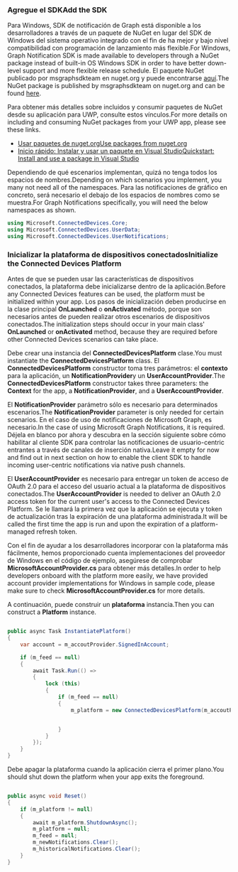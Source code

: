 ### <a name="add-the-sdk"></a><span data-ttu-id="7e9ba-101">Agregue el SDK</span><span class="sxs-lookup"><span data-stu-id="7e9ba-101">Add the SDK</span></span>

<span data-ttu-id="7e9ba-102">Para Windows, SDK de notificación de Graph está disponible a los desarrolladores a través de un paquete de NuGet en lugar del SDK de Windows del sistema operativo integrado con el fin de ha mejor y bajo nivel compatibilidad con programación de lanzamiento más flexible.</span><span class="sxs-lookup"><span data-stu-id="7e9ba-102">For Windows, Graph Notification SDK is made available to developers through a NuGet package instead of built-in OS Windows SDK in order to have better down-level support and more flexible release schedule.</span></span> <span data-ttu-id="7e9ba-103">El paquete NuGet publicado por msgraphsdkteam en nuget.org y puede encontrarse [aquí](https://www.nuget.org/profiles/msgraphsdkteam).</span><span class="sxs-lookup"><span data-stu-id="7e9ba-103">The NuGet package is published by msgraphsdkteam on nuget.org and can be found [here](https://www.nuget.org/profiles/msgraphsdkteam).</span></span> 

<span data-ttu-id="7e9ba-104">Para obtener más detalles sobre incluidos y consumir paquetes de NuGet desde su aplicación para UWP, consulte estos vínculos.</span><span class="sxs-lookup"><span data-stu-id="7e9ba-104">For more details on including and consuming NuGet packages from your UWP app, please see these links.</span></span> 
* [<span data-ttu-id="7e9ba-105">Usar paquetes de nuget.org</span><span class="sxs-lookup"><span data-stu-id="7e9ba-105">Use packages from nuget.org</span></span>](https://docs.microsoft.com/en-us/azure/devops/artifacts/nuget/upstream-sources?view=vsts&tabs=new-nav)
* [<span data-ttu-id="7e9ba-106">Inicio rápido: Instalar y usar un paquete en Visual Studio</span><span class="sxs-lookup"><span data-stu-id="7e9ba-106">Quickstart: Install and use a package in Visual Studio</span></span>](https://docs.microsoft.com/en-us/nuget/quickstart/install-and-use-a-package-in-visual-studio)




<span data-ttu-id="7e9ba-107">Dependiendo de qué escenarios implementan, quizá no tenga todos los espacios de nombres.</span><span class="sxs-lookup"><span data-stu-id="7e9ba-107">Depending on which scenarios you implement, you many not need all of the namespaces.</span></span> <span data-ttu-id="7e9ba-108">Para las notificaciones de gráfico en concreto, será necesario el debajo de los espacios de nombres como se muestra.</span><span class="sxs-lookup"><span data-stu-id="7e9ba-108">For Graph Notifications specifically, you will need the below namespaces as shown.</span></span>


```C#
using Microsoft.ConnectedDevices.Core;
using Microsoft.ConnectedDevices.UserData;
using Microsoft.ConnectedDevices.UserNotifications;

```


### <a name="initialize-the-connected-devices-platform"></a><span data-ttu-id="7e9ba-109">Inicializar la plataforma de dispositivos conectados</span><span class="sxs-lookup"><span data-stu-id="7e9ba-109">Initialize the Connected Devices Platform</span></span>

<span data-ttu-id="7e9ba-110">Antes de que se pueden usar las características de dispositivos conectados, la plataforma debe inicializarse dentro de la aplicación.</span><span class="sxs-lookup"><span data-stu-id="7e9ba-110">Before any Connected Devices features can be used, the platform must be initialized within your app.</span></span> <span data-ttu-id="7e9ba-111">Los pasos de inicialización deben producirse en la clase principal **OnLaunched** o **onActivated** método, porque son necesarios antes de pueden realizar otros escenarios de dispositivos conectados.</span><span class="sxs-lookup"><span data-stu-id="7e9ba-111">The initialization steps should occur in your main class' **OnLaunched** or **onActivated** method, because they are required before other Connected Devices scenarios can take place.</span></span> 

<span data-ttu-id="7e9ba-112">Debe crear una instancia del **ConnectedDevicesPlatform** clase.</span><span class="sxs-lookup"><span data-stu-id="7e9ba-112">You must instantiate the **ConnectedDevicesPlatform** class.</span></span> <span data-ttu-id="7e9ba-113">El **ConnectedDevicesPlatform** constructor toma tres parámetros: el **contexto** para la aplicación, un **NotificationProvider**y un  **UserAccountProvider**.</span><span class="sxs-lookup"><span data-stu-id="7e9ba-113">The **ConnectedDevicesPlatform** constructor takes three parameters: the **Context** for the app, a **NotificationProvider**, and a **UserAccountProvider**.</span></span>

<span data-ttu-id="7e9ba-114">El **NotificationProvider** parámetro sólo es necesario para determinados escenarios.</span><span class="sxs-lookup"><span data-stu-id="7e9ba-114">The **NotificationProvider** parameter is only needed for certain scenarios.</span></span> <span data-ttu-id="7e9ba-115">En el caso de uso de notificaciones de Microsoft Graph, es necesario.</span><span class="sxs-lookup"><span data-stu-id="7e9ba-115">In the case of using Microsoft Graph Notifications, it is required.</span></span> <span data-ttu-id="7e9ba-116">Déjela en blanco por ahora y descubra en la sección siguiente sobre cómo habilitar al cliente SDK para controlar las notificaciones de usuario-centric entrantes a través de canales de inserción nativa.</span><span class="sxs-lookup"><span data-stu-id="7e9ba-116">Leave it empty for now and find out in next section on how to enable the client SDK to handle incoming user-centric notifications via native push channels.</span></span>

<span data-ttu-id="7e9ba-117">El **UserAccountProvider** es necesario para entregar un token de acceso de OAuth 2.0 para el acceso del usuario actual a la plataforma de dispositivos conectados.</span><span class="sxs-lookup"><span data-stu-id="7e9ba-117">The **UserAccountProvider** is needed to deliver an OAuth 2.0 access token for the current user's access to the Connected Devices Platform.</span></span> <span data-ttu-id="7e9ba-118">Se le llamará la primera vez que la aplicación se ejecuta y token de actualización tras la expiración de una plataforma administrada.</span><span class="sxs-lookup"><span data-stu-id="7e9ba-118">It will be called the first time the app is run and upon the expiration of a platform-managed refresh token.</span></span> 

<span data-ttu-id="7e9ba-119">Con el fin de ayudar a los desarrolladores incorporar con la plataforma más fácilmente, hemos proporcionado cuenta implementaciones del proveedor de Windows en el código de ejemplo, asegúrese de comprobar **MicrosoftAccountProvider.cs** para obtener más detalles.</span><span class="sxs-lookup"><span data-stu-id="7e9ba-119">In order to help developers onboard with the platform more easily, we have provided account provider implementations for Windows in sample code, please make sure to check **MicrosoftAccountProvider.cs** for more details.</span></span> 

<span data-ttu-id="7e9ba-120">A continuación, puede construir un **plataforma** instancia.</span><span class="sxs-lookup"><span data-stu-id="7e9ba-120">Then you can construct a **Platform** instance.</span></span> 

```C#

public async Task InstantiatePlatform()
{
    var account = m_accoutProvider.SignedInAccount;

    if (m_feed == null)
    {
        await Task.Run(() =>
        {
            lock (this)
            {
                if (m_feed == null)
                {
                    m_platform = new ConnectedDevicesPlatform(m_accoutProvider, this);


                }
            }
        });
    }
}

```

<span data-ttu-id="7e9ba-121">Debe apagar la plataforma cuando la aplicación cierra el primer plano.</span><span class="sxs-lookup"><span data-stu-id="7e9ba-121">You should shut down the platform when your app exits the foreground.</span></span>

```C#

public async void Reset()
{
    if (m_platform != null)
    {
        await m_platform.ShutdownAsync();
        m_platform = null;
        m_feed = null;
        m_newNotifications.Clear();
        m_historicalNotifications.Clear();
    }
}

```
